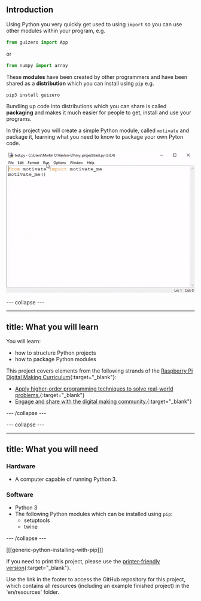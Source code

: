 ## Introduction

Using Python you very quickly get used to using `import` so you can use other modules within your program, e.g.

```python
from guizero import App
```

or

```python
from numpy import array
```

These **modules** have been created by other programmers and have been shared as a **distribution** which you can install using `pip` e.g.

```bash
pip3 install guizero
```

Bundling up code into distributions which you can share is called **packaging** and makes it much easier for people to get, install and use your programs.

In this project you will create a simple Python module, called `motivate` and package it, learning what you need to know to package your own Pyton code.

![motivate me](images/motivate_me.gif)

--- collapse ---

---
title: What you will learn
---

You will learn:

+ how to structure Python projects
+ how to package Python modules

This project covers elements from the following strands of the [Raspberry Pi Digital Making Curriculum](http://rpf.io/curriculum){:target="_blank"}:

+ [Apply higher-order programming techniques to solve real-world problems.](https://curriculum.raspberrypi.org/programming/maker/){:target="_blank"}
+ [Engage and share with the digital making community.](https://curriculum.raspberrypi.org/community-and-sharing/creator/){:target="_blank"}

--- /collapse ---

--- collapse ---

---
title: What you will need
---

### Hardware

+ A computer capable of running Python 3.

### Software

+ Python 3
+ The following Python modules which can be installed using `pip`:
  + setuptools
  + twine

--- /collapse ---

[[[generic-python-installing-with-pip]]]


If you need to print this project, please use the [printer-friendly version](https://projects.raspberrypi.org/en/projects/project-name/print){:target="_blank"}.

Use the link in the footer to access the GitHub repository for this project, which contains all resources (including an example finished project) in the 'en/resources' folder.
